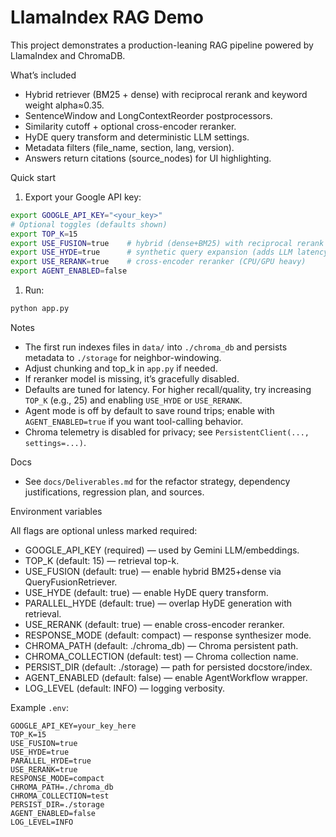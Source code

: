 # LlamaIndex RAG Demo

This project demonstrates a production-leaning RAG pipeline powered by LlamaIndex and ChromaDB.

What’s included

- Hybrid retriever (BM25 + dense) with reciprocal rerank and keyword weight alpha≈0.35.
- SentenceWindow and LongContextReorder postprocessors.
- Similarity cutoff + optional cross-encoder reranker.
- HyDE query transform and deterministic LLM settings.
- Metadata filters (file_name, section, lang, version).
- Answers return citations (source_nodes) for UI highlighting.

Quick start

1. Export your Google API key:

```zsh
export GOOGLE_API_KEY="<your_key>"
# Optional toggles (defaults shown)
export TOP_K=15
export USE_FUSION=true    # hybrid (dense+BM25) with reciprocal rerank
export USE_HYDE=true      # synthetic query expansion (adds LLM latency)
export USE_RERANK=true    # cross-encoder reranker (CPU/GPU heavy)
export AGENT_ENABLED=false
```
 
1. Run:

```zsh
python app.py
```

Notes

- The first run indexes files in `data/` into `./chroma_db` and persists metadata to `./storage` for neighbor-windowing.
- Adjust chunking and top_k in `app.py` if needed.
- If reranker model is missing, it’s gracefully disabled.
- Defaults are tuned for latency. For higher recall/quality, try increasing `TOP_K` (e.g., 25) and enabling `USE_HYDE` or `USE_RERANK`.
- Agent mode is off by default to save round trips; enable with `AGENT_ENABLED=true` if you want tool-calling behavior.
- Chroma telemetry is disabled for privacy; see `PersistentClient(..., settings=...)`.

Docs

- See `docs/Deliverables.md` for the refactor strategy, dependency justifications, regression plan, and sources.

Environment variables

All flags are optional unless marked required:

- GOOGLE_API_KEY (required) — used by Gemini LLM/embeddings.
- TOP_K (default: 15) — retrieval top-k.
- USE_FUSION (default: true) — enable hybrid BM25+dense via QueryFusionRetriever.
- USE_HYDE (default: true) — enable HyDE query transform.
- PARALLEL_HYDE (default: true) — overlap HyDE generation with retrieval.
- USE_RERANK (default: true) — enable cross-encoder reranker.
- RESPONSE_MODE (default: compact) — response synthesizer mode.
- CHROMA_PATH (default: ./chroma_db) — Chroma persistent path.
- CHROMA_COLLECTION (default: test) — Chroma collection name.
- PERSIST_DIR (default: ./storage) — path for persisted docstore/index.
- AGENT_ENABLED (default: false) — enable AgentWorkflow wrapper.
- LOG_LEVEL (default: INFO) — logging verbosity.

Example `.env`:

```env
GOOGLE_API_KEY=your_key_here
TOP_K=15
USE_FUSION=true
USE_HYDE=true
PARALLEL_HYDE=true
USE_RERANK=true
RESPONSE_MODE=compact
CHROMA_PATH=./chroma_db
CHROMA_COLLECTION=test
PERSIST_DIR=./storage
AGENT_ENABLED=false
LOG_LEVEL=INFO
```
